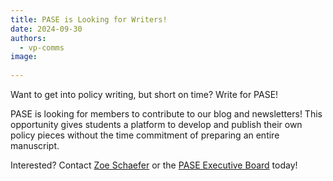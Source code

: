 ```yaml
---
title: PASE is Looking for Writers!
date: 2024-09-30
authors:
  - vp-comms
image:
  
---
```


Want to get into policy writing, but short on time? Write for PASE!

<!--more-->

PASE is looking for members to contribute to our blog and newsletters! This opportunity gives students a platform to develop and publish their own policy pieces without the time commitment of preparing an entire manuscript.

Interested? Contact [Zoe Schaefer](https://gator-pase.netlify.app/author/zoe-schaefer/) or the [PASE Executive Board](mailto:PASE@bme.ufl.edu) today!